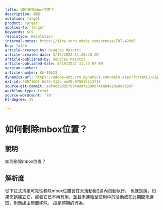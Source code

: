 ```yaml
---
title: 如何刪除mbox位置？
description: 說明
solution: Target
product: Target
applies-to: Target
keywords: KCS
resolution: Resolution
internal-notes: https://jira.corp.adobe.com/browse/TNT-42085
bug: false
article-created-by: Douglas Masotti
article-created-date: 5/19/2022 11:28:20 AM
article-published-by: Douglas Masotti
article-published-date: 5/19/2022 11:35:07 AM
version-number: 1
article-number: KA-19623
dynamics-url: https://adobe-ent.crm.dynamics.com/main.aspx?forceUCI=1&pagetype=entityrecord&etn=knowledgearticle&id=09bdf6c7-66d7-ec11-a7b5-000d3a3add22
exl-id: 4887100f-0d45-412b-ae29-978615213f14
source-git-commit: e8f4ca2dd578944d4fe399074fab461de88ad247
workflow-type: tm+mt
source-wordcount: '78'
ht-degree: 3%

---
```


# 如何刪除mbox位置？

## 說明

如何刪除mbox位置？

## 解析度


從下拉式清單可見性移除mbox位置會在未活動後2週內自動執行。 也就是說，如果您誤建立它，或者它已不再有用，並且未連結至使用中的活動或在此期間未選取，則應該由閒置移除。 這是預期的行為。
